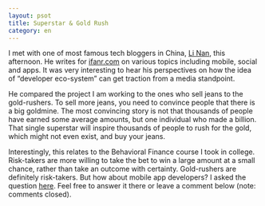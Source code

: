 ```yaml
---
layout: psot
title: Superstar & Gold Rush
category: en
---
```


I met with one of most famous tech bloggers in China, [Li Nan](http://twitter.com/newkonsou), this afternoon. He writes for [ifanr.com](http://ifanr.com) on various topics including mobile, social and apps. It was very interesting to hear his perspectives on how the idea of “developer eco-system” can get traction from a media standpoint.

He compared the project I am working to the ones who sell jeans to the gold-rushers. To sell more jeans, you need to convince people that there is a big goldmine. The most convincing story is not that thousands of people have earned some average amounts, but one individual who made a billion. That single superstar will inspire thousands of people to rush for the gold, which might not even exist, and buy your jeans.

Interestingly, this relates to the Behavioral Finance course I took in college. Risk-takers are more willing to take the bet to win a large amount at a small chance, rather than take an outcome with certainty. Gold-rushers are definitely risk-takers. But how about mobile app developers? I asked the question [here](http://www.zhihu.com/question/19628574?isn=1). Feel free to answer it there or leave a comment below (note: comments closed).